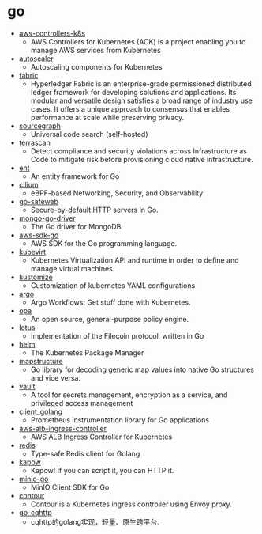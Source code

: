 # go
- [aws-controllers-k8s](https://github.com/aws/aws-controllers-k8s)
  - AWS Controllers for Kubernetes (ACK) is a project enabling you to manage AWS services from Kubernetes
- [autoscaler](https://github.com/kubernetes/autoscaler)
  - Autoscaling components for Kubernetes
- [fabric](https://github.com/hyperledger/fabric)
  - Hyperledger Fabric is an enterprise-grade permissioned distributed ledger framework for developing solutions and applications. Its modular and versatile design satisfies a broad range of industry use cases. It offers a unique approach to consensus that enables performance at scale while preserving privacy.
- [sourcegraph](https://github.com/sourcegraph/sourcegraph)
  - Universal code search (self-hosted)
- [terrascan](https://github.com/accurics/terrascan)
  - Detect compliance and security violations across Infrastructure as Code to mitigate risk before provisioning cloud native infrastructure.
- [ent](https://github.com/facebook/ent)
  - An entity framework for Go
- [cilium](https://github.com/cilium/cilium)
  - eBPF-based Networking, Security, and Observability
- [go-safeweb](https://github.com/google/go-safeweb)
  - Secure-by-default HTTP servers in Go.
- [mongo-go-driver](https://github.com/mongodb/mongo-go-driver)
  - The Go driver for MongoDB
- [aws-sdk-go](https://github.com/aws/aws-sdk-go)
  - AWS SDK for the Go programming language.
- [kubevirt](https://github.com/kubevirt/kubevirt)
  - Kubernetes Virtualization API and runtime in order to define and manage virtual machines.
- [kustomize](https://github.com/kubernetes-sigs/kustomize)
  - Customization of kubernetes YAML configurations
- [argo](https://github.com/argoproj/argo)
  - Argo Workflows: Get stuff done with Kubernetes.
- [opa](https://github.com/open-policy-agent/opa)
  - An open source, general-purpose policy engine.
- [lotus](https://github.com/filecoin-project/lotus)
  - Implementation of the Filecoin protocol, written in Go
- [helm](https://github.com/helm/helm)
  - The Kubernetes Package Manager
- [mapstructure](https://github.com/mitchellh/mapstructure)
  - Go library for decoding generic map values into native Go structures and vice versa.
- [vault](https://github.com/hashicorp/vault)
  - A tool for secrets management, encryption as a service, and privileged access management
- [client_golang](https://github.com/prometheus/client_golang)
  - Prometheus instrumentation library for Go applications
- [aws-alb-ingress-controller](https://github.com/kubernetes-sigs/aws-alb-ingress-controller)
  - AWS ALB Ingress Controller for Kubernetes
- [redis](https://github.com/go-redis/redis)
  - Type-safe Redis client for Golang
- [kapow](https://github.com/BBVA/kapow)
  - Kapow! If you can script it, you can HTTP it.
- [minio-go](https://github.com/minio/minio-go)
  - MinIO Client SDK for Go
- [contour](https://github.com/projectcontour/contour)
  - Contour is a Kubernetes ingress controller using Envoy proxy.
- [go-cqhttp](https://github.com/Mrs4s/go-cqhttp)
  - cqhttp的golang实现，轻量、原生跨平台.
